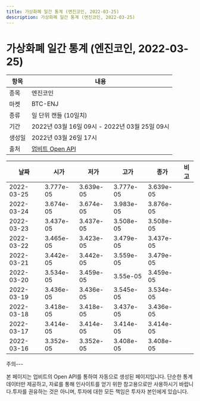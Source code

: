 ```yaml
---
title: 가상화폐 일간 통계 (엔진코인, 2022-03-25)
description: 가상화폐 일간 통계 (엔진코인, 2022-03-25)
---
```


가상화폐 일간 통계 (엔진코인, 2022-03-25)
===

|항목|내용|
|--|--|
|종목|엔진코인|
|마켓|BTC-ENJ|
|종류|일 단위 캔들 (10일치)|
|기간|2022년 03월 16일 09시 - 2022년 03월 25일 09시|
|생성일|2022년 03월 26일 17시|
|출처|[업비트 Open API](https://docs.upbit.com)|


|날짜|시가|저가|고가|종가|비고|
|--|--|--|--|--|--|
|2022-03-25|3.777e-05|3.639e-05|3.777e-05|3.639e-05|    |
|2022-03-24|3.674e-05|3.674e-05|3.983e-05|3.876e-05|    |
|2022-03-23|3.437e-05|3.437e-05|3.508e-05|3.508e-05|    |
|2022-03-22|3.465e-05|3.423e-05|3.479e-05|3.437e-05|    |
|2022-03-21|3.442e-05|3.442e-05|3.559e-05|3.479e-05|    |
|2022-03-20|3.534e-05|3.459e-05|3.55e-05|3.459e-05|    |
|2022-03-19|3.436e-05|3.436e-05|3.545e-05|3.534e-05|    |
|2022-03-18|3.418e-05|3.418e-05|3.437e-05|3.436e-05|    |
|2022-03-17|3.414e-05|3.414e-05|3.414e-05|3.414e-05|    |
|2022-03-16|3.352e-05|3.352e-05|3.408e-05|3.408e-05|    |


주의---

본 페이지는 업비트의 Open API를 통하여 자동으로 생성된 페이지입니다. 단순한 통계 데이터만 제공하고, 자료를 통해 인사이트를 얻기 위한 참고용으로만 사용하시기 바랍니다.투자를 권유하는 것은 아니며, 투자에 대한 모든 책임은 투자자 본인에게 있습니다.